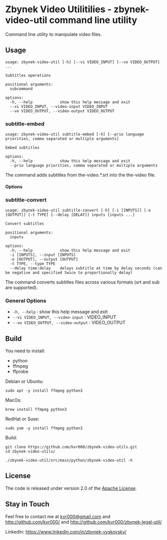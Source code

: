 # Zbynek Video Utilitilies - zbynek-video-util command line utility

Command line utility to manipulate video files.


## Usage

```
usage: zbynek-video-util [-h] [--vi VIDEO_INPUT] [--vo VIDEO_OUTPUT] ...

Subtitles operations

positional arguments:
  subcommand

options:
  -h, --help            show this help message and exit
  --vi VIDEO_INPUT, --video-input VIDEO_INPUT
  --vo VIDEO_OUTPUT, --video-output VIDEO_OUTPUT
```


### subtitle-embed

```
usage: zbynek-video-util subtitle-embed [-h] [--prio language priorities, comma separated or multiple arguments]

Embed subtitles

options:
  -h, --help            show this help message and exit
  --prio language priorities, comma separated or multiple arguments
```

The command adds subtitles from the-video.*.srt into the the-video file.

#### Options


### subtitle-convert

```
usage: zbynek-video-util subtitle-convert [-h] [-i [INPUTS]] [-o [OUTPUT]] [-t TYPE] [--delay [DELAY]] inputs [inputs ...]

Convert subtitles

positional arguments:
  inputs

options:
  -h, --help            show this help message and exit
  -i [INPUTS], --input [INPUTS]
  -o [OUTPUT], --output [OUTPUT]
  -t TYPE, --type TYPE
  --delay time:delay    delays subtitle at time by delay seconds (can be negative and specified twice to proportionally delay)              
```

The command converts subtitles files across various formats (srt and sub are supported).


### General Options

- `-h, --help` : show this help message and exit
- `--vi VIDEO_INPUT, --video-input` : VIDEO_INPUT
- `--vo VIDEO_OUTPUT, --video-output` : VIDEO_OUTPUT


## Build

You need to install:
- python
- ffmpeg
- ffprobe

Debian or Ubuntu:
```
sudo apt -y install ffmpeg python3
```

MacOs:
```
brew install ffmpeg python3
```

RedHat or Suse:
```
sudo yum -y install ffmpeg python3
```

Build:
```
git clone https://github.com/kvr000/zbynek-video-utils.git
cd zbynek-video-utils/

./zbynek-video-util/src/main/python/zbynek-video-util -h
```


## License

The code is released under version 2.0 of the [Apache License][].

## Stay in Touch

Feel free to contact me at kvr000@gmail.com  and http://github.com/kvr000/ and http://github.com/kvr000/zbynek-legal-util/

LinkedIn: https://www.linkedin.com/in/zbynek-vyskovsky/


[Apache License]: http://www.apache.org/licenses/LICENSE-2.0
